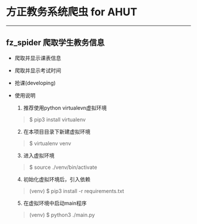
# 方正教务系统爬虫 for AHUT
---
## fz_spider 爬取学生教务信息

+ 爬取并显示课表信息
+ 爬取并显示考试时间
+ 抢课(developing)

+ 使用说明 
    1. 推荐使用python virtualevn虚拟环境
    > $ pip3 install virtualenv
    2. 在本项目目录下新建虚拟环境
    > $ virtualenv venv
    3. 进入虚拟环境   
    > $ source ./venv/bin/activate
    4. 初始化虚拟环境后，引入依赖
    > (venv) $ pip3 install -r requirements.txt
    5. 在虚拟环境中启动main程序
    > (venv) $ python3 ./main.py